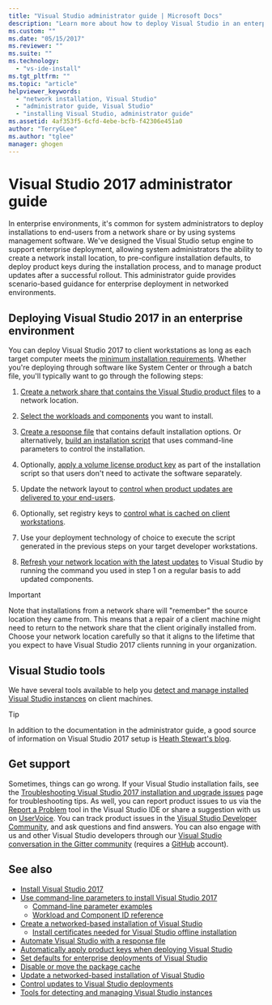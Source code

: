 ```yaml
---
title: "Visual Studio administrator guide | Microsoft Docs"
description: "Learn more about how to deploy Visual Studio in an enterprise environment."
ms.custom: ""
ms.date: "05/15/2017"
ms.reviewer: ""
ms.suite: ""
ms.technology:
  - "vs-ide-install"
ms.tgt_pltfrm: ""
ms.topic: "article"
helpviewer_keywords:
  - "network installation, Visual Studio"
  - "administrator guide, Visual Studio"
  - "installing Visual Studio, administrator guide"
ms.assetid: 4af353f5-6cfd-4ebe-bcfb-f42306e451a0
author: "TerryGLee"
ms.author: "tglee"
manager: ghogen
---
```

# Visual Studio 2017 administrator guide

In enterprise environments, it's common for system administrators to deploy installations to end-users from a network share or by using systems management software. We've designed the Visual Studio setup engine to support enterprise deployment, allowing system administrators the ability to create a network install location, to pre-configure installation defaults, to deploy product keys during the installation process, and to manage product updates after a successful rollout. This administrator guide provides scenario-based guidance for enterprise deployment in networked environments.

## Deploying Visual Studio 2017 in an enterprise environment

You can deploy Visual Studio 2017 to client workstations as long as each target computer meets the [minimum installation requirements](https://www.visualstudio.com/en-us/productinfo/vs2017-system-requirements-vs). Whether you're deploying through software like System Center or through a batch file, you'll typically want to go through the following steps:

1. [Create a network share that contains the Visual Studio product files](create-a-network-installation-of-visual-studio.md) to a network location.

2. [Select the workloads and components](workload-and-component-ids.md) you want to install.

3. [Create a response file](automated-installation-with-response-file.md) that contains default installation options. Or alternatively, [build an installation script](use-command-line-parameters-to-install-visual-studio.md) that uses command-line parameters to control the installation.

4. Optionally, [apply a volume license product key](automatically-apply-product-keys-when-deploying-visual-studio.md) as part of the installation script so that users don't need to activate the software separately.

5. Update the network layout to [control when product updates are delivered to your end-users](controlling-updates-to-visual-studio-deployments.md).

6. Optionally, set registry keys to [control what is cached on client workstations](set-defaults-for-enterprise-deployments.md).

7. Use your deployment technology of choice to execute the script generated in the previous steps on your target developer workstations.

8. [Refresh your network location with the latest updates](update-a-network-installation-of-visual-studio.md) to Visual Studio by running the command you used in step 1 on a regular basis to add updated components.

> [!IMPORTANT]
> Note that installations from a network share will "remember" the source location they came from. This means that a repair of a client machine might need to return to the network share that the client originally installed from. Choose your network location carefully so that it aligns to the lifetime that you expect to have Visual Studio 2017 clients running in your organization.

## Visual Studio tools
We have several tools available to help you [detect and manage installed Visual Studio instances](tools-for-managing-visual-studio-instances.md) on client machines.

> [!TIP]
> In addition to the documentation in the administrator guide, a good source of information on Visual Studio 2017 setup is [Heath Stewart's blog](https://blogs.msdn.microsoft.com/heaths/tag/vs2017/).

## Get support
Sometimes, things can go wrong. If your Visual Studio installation fails, see the [Troubleshooting Visual Studio 2017 installation and upgrade issues](https://docs.microsoft.com/en-us/visualstudio/install/troubleshooting-installation-issues) page for troubleshooting tips. As well, you can report product issues to us via the [Report a Problem](https://docs.microsoft.com/en-us/visualstudio/ide/how-to-report-a-problem-with-visual-studio-2017) tool in the Visual Studio IDE or share a suggestion with us on [UserVoice](https://visualstudio.uservoice.com/forums/121579). You can track product issues in the [Visual Studio Developer Community](https://developercommunity.visualstudio.com/), and ask questions and find answers. You can also engage with us and other Visual Studio developers through our [Visual Studio conversation in the Gitter community](https://gitter.im/Microsoft/VisualStudio) (requires a [GitHub](https://github.com/) account).

## See also
* [Install Visual Studio 2017](install-visual-studio.md)
* [Use command-line parameters to install Visual Studio 2017](use-command-line-parameters-to-install-visual-studio.md)
  * [Command-line parameter examples](command-line-parameter-examples.md)
  * [Workload and Component ID reference](workload-and-component-ids.md)
* [Create a networked-based installation of Visual Studio](create-a-network-installation-of-visual-studio.md)
  * [Install certificates needed for Visual Studio offline installation](install-certificates-for-visual-studio-offline.md)
* [Automate Visual Studio with a response file](automated-installation-with-response-file.md)
* [Automatically apply product keys when deploying Visual Studio](automatically-apply-product-keys-when-deploying-visual-studio.md)
* [Set defaults for enterprise deployments of Visual Studio](set-defaults-for-enterprise-deployments.md)
* [Disable or move the package cache](disable-or-move-the-package-cache.md)
* [Update a networked-based installation of Visual Studio](update-a-network-installation-of-visual-studio.md)
* [Control updates to Visual Studio deployments](controlling-updates-to-visual-studio-deployments.md)
* [Tools for detecting and managing Visual Studio instances](tools-for-managing-visual-studio-instances.md)
